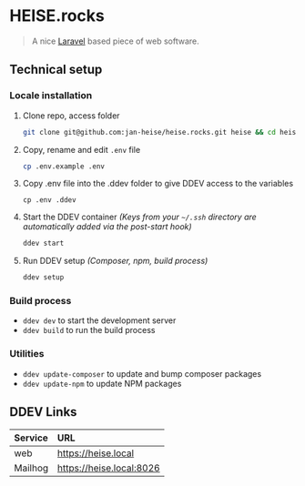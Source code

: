 # HEISE.rocks

> A nice [Laravel](https://laravel.com/) based piece of web software.

## Technical setup

### Locale installation

1. Clone repo, access folder
    ```sh
    git clone git@github.com:jan-heise/heise.rocks.git heise && cd heise
    ```
2. Copy, rename and edit `.env` file
    ```sh
    cp .env.example .env
    ```
3. Copy .env file into the .ddev folder to give DDEV access to the variables
    ```
    cp .env .ddev
    ```
4. Start the DDEV container _(Keys from your `~/.ssh` directory are automatically added via the post-start hook)_
    ```sh
    ddev start
    ```
5. Run DDEV setup _(Composer, npm, build process)_
    ```sh
    ddev setup
    ```

### Build process

-   `ddev dev` to start the development server
-   `ddev build` to run the build process

### Utilities

-   `ddev update-composer` to update and bump composer packages
-   `ddev update-npm` to update NPM packages

## DDEV Links

| Service    | URL                      |
| :--------- |:-------------------------|
| web        | https://heise.local      |
| Mailhog    | https://heise.local:8026 |
